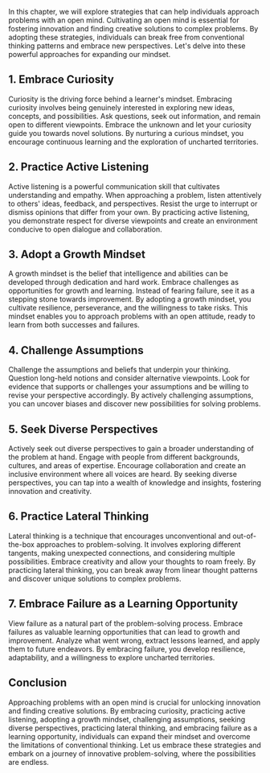 
In this chapter, we will explore strategies that can help individuals approach problems with an open mind. Cultivating an open mind is essential for fostering innovation and finding creative solutions to complex problems. By adopting these strategies, individuals can break free from conventional thinking patterns and embrace new perspectives. Let's delve into these powerful approaches for expanding our mindset.

## 1\. Embrace Curiosity

Curiosity is the driving force behind a learner's mindset. Embracing curiosity involves being genuinely interested in exploring new ideas, concepts, and possibilities. Ask questions, seek out information, and remain open to different viewpoints. Embrace the unknown and let your curiosity guide you towards novel solutions. By nurturing a curious mindset, you encourage continuous learning and the exploration of uncharted territories.

## 2\. Practice Active Listening

Active listening is a powerful communication skill that cultivates understanding and empathy. When approaching a problem, listen attentively to others' ideas, feedback, and perspectives. Resist the urge to interrupt or dismiss opinions that differ from your own. By practicing active listening, you demonstrate respect for diverse viewpoints and create an environment conducive to open dialogue and collaboration.

## 3\. Adopt a Growth Mindset

A growth mindset is the belief that intelligence and abilities can be developed through dedication and hard work. Embrace challenges as opportunities for growth and learning. Instead of fearing failure, see it as a stepping stone towards improvement. By adopting a growth mindset, you cultivate resilience, perseverance, and the willingness to take risks. This mindset enables you to approach problems with an open attitude, ready to learn from both successes and failures.

## 4\. Challenge Assumptions

Challenge the assumptions and beliefs that underpin your thinking. Question long-held notions and consider alternative viewpoints. Look for evidence that supports or challenges your assumptions and be willing to revise your perspective accordingly. By actively challenging assumptions, you can uncover biases and discover new possibilities for solving problems.

## 5\. Seek Diverse Perspectives

Actively seek out diverse perspectives to gain a broader understanding of the problem at hand. Engage with people from different backgrounds, cultures, and areas of expertise. Encourage collaboration and create an inclusive environment where all voices are heard. By seeking diverse perspectives, you can tap into a wealth of knowledge and insights, fostering innovation and creativity.

## 6\. Practice Lateral Thinking

Lateral thinking is a technique that encourages unconventional and out-of-the-box approaches to problem-solving. It involves exploring different tangents, making unexpected connections, and considering multiple possibilities. Embrace creativity and allow your thoughts to roam freely. By practicing lateral thinking, you can break away from linear thought patterns and discover unique solutions to complex problems.

## 7\. Embrace Failure as a Learning Opportunity

View failure as a natural part of the problem-solving process. Embrace failures as valuable learning opportunities that can lead to growth and improvement. Analyze what went wrong, extract lessons learned, and apply them to future endeavors. By embracing failure, you develop resilience, adaptability, and a willingness to explore uncharted territories.

## Conclusion

Approaching problems with an open mind is crucial for unlocking innovation and finding creative solutions. By embracing curiosity, practicing active listening, adopting a growth mindset, challenging assumptions, seeking diverse perspectives, practicing lateral thinking, and embracing failure as a learning opportunity, individuals can expand their mindset and overcome the limitations of conventional thinking. Let us embrace these strategies and embark on a journey of innovative problem-solving, where the possibilities are endless.
